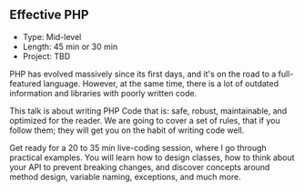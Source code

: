 ## Effective PHP

- Type: Mid-level
- Length: 45 min or 30 min
- Project: TBD

PHP has evolved massively since its first days, and it's on the road to a full-featured language. However, at the same time, there is a lot of outdated information and libraries with poorly written code.

This talk is about writing PHP Code that is: safe, robust, maintainable, and optimized for the reader. We are going to cover a set of rules, that if you follow them; they will get you on the habit of writing code well.

Get ready for a 20 to 35 min live-coding session, where I go through practical examples. You will learn how to design classes, how to think about your API to prevent breaking changes, and discover concepts around method design, variable naming, exceptions, and much more.
